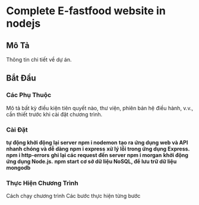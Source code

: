 
# Complete E-fastfood website in nodejs

## Mô Tả

Thông tin chi tiết về dự án.

## Bắt Đầu

### Các Phụ Thuộc

Mô tả bất kỳ điều kiện tiên quyết nào, thư viện, phiên bản hệ điều hành, v.v., cần thiết trước khi cài đặt chương trình.

### Cài Đặt

**tự động khởi động lại server**
**npm i nodemon**
**tạo ra ứng dụng web và API nhanh chóng và dễ dàng**
**npm i express**
**xử lý lỗi trong ứng dụng Express.**
**npm i http-errors**
**ghi lại các request đến server**
**npm i morgan**
**khởi động ứng dụng Node.js.**
**npm start**
**cơ sở dữ liệu NoSQL, để lưu trữ dữ liệu**
**mongodb**


### Thực Hiện Chương Trình

Cách chạy chương trình
Các bước thực hiện từng bước
